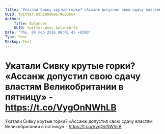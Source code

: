 ```yaml
---
Title: 'Укатали Сивку крутые горки? «Ассанж допустил свою сдачу властям Великобритании в пятницу» - https://t.co/VygOnNWhLB'
UUID: twitter.695109969679683584
Author:
    Title: Balancer
    UUID: twitter.user.balancer73
Date: 'Thu, 04 Feb 2016 08:01:45 +0300'
Type: Post
Markup: Text
---
```


# Укатали Сивку крутые горки? «Ассанж допустил свою сдачу властям Великобритании в пятницу» - https://t.co/VygOnNWhLB

Укатали Сивку крутые горки? «Ассанж допустил свою сдачу
властям Великобритании в пятницу» - https://t.co/VygOnNWhLB
